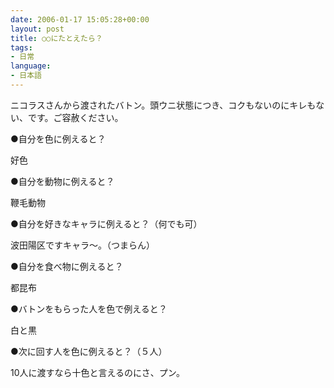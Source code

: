 ```yaml
---
date: 2006-01-17 15:05:28+00:00
layout: post
title: ○○にたとえたら？
tags:
- 日常
language:
- 日本語
---
```


ニコラスさんから渡されたバトン。頭ウニ状態につき、コクもないのにキレもない、です。ご容赦ください。

●自分を色に例えると？

好色

●自分を動物に例えると？

鞭毛動物

●自分を好きなキャラに例えると？（何でも可）

波田陽区ですキャラ～。（つまらん）

●自分を食べ物に例えると？

都昆布

●バトンをもらった人を色で例えると？

白と黒

●次に回す人を色に例えると？（５人）

10人に渡すなら十色と言えるのにさ、プン。
